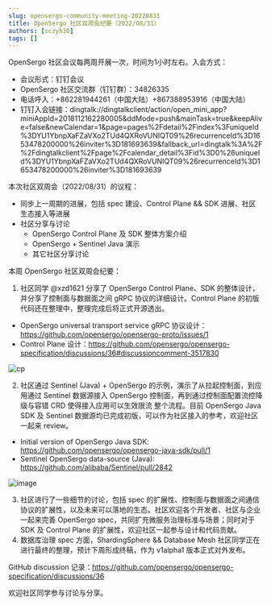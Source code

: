 ```yaml
---
slug: opensergo-community-meeting-20220831
title: OpenSergo 社区双周会纪要（2022/08/31）
authors: [sczyh30]
tags: []
---
```


OpenSergo 社区会议每两周开展一次，时间为1小时左右。入会方式：

* 会议形式：钉钉会议
* OpenSergo 社区交流群（钉钉群）：34826335
* 电话呼入：+862281944261（中国大陆）+867388953916（中国大陆）
* 钉钉入会链接：dingtalk://dingtalkclient/action/open_mini_app?miniAppId=2018112162280005&ddMode=push&mainTask=true&keepAlive=false&newCalendar=1&page=pages%2Fdetail%2Findex%3FuniqueId%3DYU1YbnpXaFZaVXo2TUd4QXRoVUNIQT09%26recurrenceId%3D1653478200000%26inviter%3D181693639&fallback_url=dingtalk%3A%2F%2Fdingtalkclient%2Fpage%2Fcalendar_detail%3Fid%3D0%26uniqueId%3DYU1YbnpXaFZaVXo2TUd4QXRoVUNIQT09%26recurrenceId%3D1653478200000%26inviter%3D181693639

本次社区双周会（2022/08/31）的议程：

* 同步上一周期的进展，包括 spec 建设、Control Plane && SDK 进展、社区生态接入等进展
* 社区分享与讨论
  * OpenSergo Control Plane 及 SDK 整体方案介绍
  * OpenSergo + Sentinel Java 演示
  * 其它社区分享讨论

本周 OpenSergo 社区双周会纪要：

1. 社区同学 @xzd1621 分享了 OpenSergo Control Plane、SDK 的整体设计，并分享了控制面与数据面之间 gRPC 协议的详细设计。Control Plane 的初版代码还在整理中，整理完成后将正式开源透出。

* OpenSergo universal transport service gRPC 协议设计：https://github.com/opensergo/opensergo-proto/issues/1
* Control Plane 设计：https://github.com/opensergo/opensergo-specification/discussions/36#discussioncomment-3517830

![cp](https://user-images.githubusercontent.com/30654585/187685459-eee43b2c-92ea-450f-8566-1571d0470e68.png)

2. 社区通过 Sentinel (Java) + OpenSergo 的示例，演示了从拉起控制面，到应用通过 Sentinel 数据源接入 OpenSergo 控制面，再到通过控制面配置流控降级与容错 CRD 使得接入应用可以生效限流 整个流程。目前 OpenSergo Java SDK 及 Sentinel 数据源均已完成初版，可以作为社区接入的参考，欢迎社区一起来 review。

* Initial version of OpenSergo Java SDK: https://github.com/opensergo/opensergo-java-sdk/pull/1
* Sentinel OpenSergo data-source (Java): https://github.com/alibaba/Sentinel/pull/2842

![image](https://user-images.githubusercontent.com/9434884/186125289-efb5e75a-0d6d-486c-a577-f986024ad911.png)

3. 社区进行了一些细节的讨论，包括 spec 的扩展性、控制面与数据面之间通信协议的扩展性，以及未来可以落地的生态。社区欢迎各个开发者、社区与企业一起来完善 OpenSergo spec，共同扩充微服务治理标准与场景；同时对于 SDK 及 Control Plane 的扩展性，欢迎社区一起参与设计和代码贡献。
4. 数据库治理 spec 方面，ShardingSphere && Database Mesh 社区同学正在进行最终的整理，预计下周形成终稿，作为 v1alpha1 版本正式对外发布。

GitHub discussion 记录：https://github.com/opensergo/opensergo-specification/discussions/36

欢迎社区同学参与讨论与分享。
